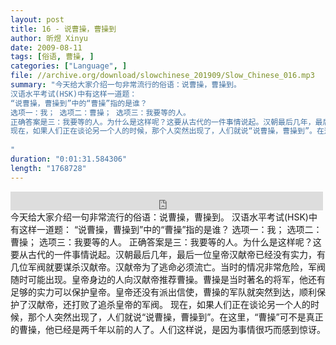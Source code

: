 ```yaml
---
layout: post
title: 16 - 说曹操，曹操到
author: 昕煜 Xinyu
date: 2009-08-11
tags: [俗语, 曹操, ]
categories: ["Language", ]
file: //archive.org/download/slowchinese_201909/Slow_Chinese_016.mp3
summary: "今天给大家介绍一句非常流行的俗语：说曹操，曹操到。
汉语水平考试(HSK)中有这样一道题：
“说曹操，曹操到”中的“曹操”指的是谁？
选项一：我； 选项二：曹操； 选项三：我要等的人。
正确答案是三：我要等的人。为什么是这样呢？这要从古代的一件事情说起。汉朝最后几年，最后一位皇帝汉献帝已经没有实力，有几位军阀就要谋杀汉献帝。汉献帝为了逃命必须流亡。当时的情况非常危险，军阀随时可能出现。皇帝身边的人向汉献帝推荐曹操。曹操是当时著名的将军，他还有足够的实力可以保护皇帝。皇帝还没有派出信使，曹操的军队就突然到达，顺利保护了汉献帝，还打败了追杀皇帝的军阀。
现在，如果人们正在谈论另一个人的时候，那个人突然出现了，人们就说“说曹操，曹操到”。在这里，“曹操”可不是真正的曹操，他已经是两千年以前的人了。人们这样说，是因为事情很巧而感到惊讶。
 
"
duration: "0:01:31.584306"
length: "1768728"
---
```


<iframe src="https://archive.org/embed/slowchinese_201909/Slow_Chinese_016.mp3" width="500" height="30" frameborder="0" webkitallowfullscreen="true" mozallowfullscreen="true" allowfullscreen></iframe>
今天给大家介绍一句非常流行的俗语：说曹操，曹操到。
汉语水平考试(HSK)中有这样一道题：
“说曹操，曹操到”中的“曹操”指的是谁？
选项一：我； 选项二：曹操； 选项三：我要等的人。
正确答案是三：我要等的人。为什么是这样呢？这要从古代的一件事情说起。汉朝最后几年，最后一位皇帝汉献帝已经没有实力，有几位军阀就要谋杀汉献帝。汉献帝为了逃命必须流亡。当时的情况非常危险，军阀随时可能出现。皇帝身边的人向汉献帝推荐曹操。曹操是当时著名的将军，他还有足够的实力可以保护皇帝。皇帝还没有派出信使，曹操的军队就突然到达，顺利保护了汉献帝，还打败了追杀皇帝的军阀。
现在，如果人们正在谈论另一个人的时候，那个人突然出现了，人们就说“说曹操，曹操到”。在这里，“曹操”可不是真正的曹操，他已经是两千年以前的人了。人们这样说，是因为事情很巧而感到惊讶。
 
